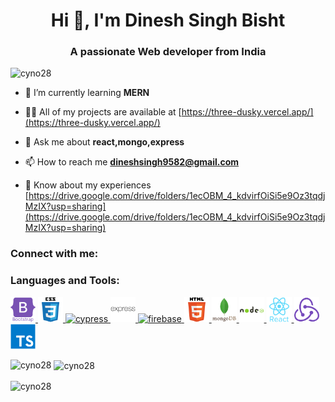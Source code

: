 <h1 align="center">Hi 👋, I'm Dinesh Singh Bisht</h1>
<h3 align="center">A passionate Web developer from India</h3>

<p align="left"> <img src="https://komarev.com/ghpvc/?username=cyno28&label=Profile%20views&color=0e75b6&style=flat" alt="cyno28" /> </p>

- 🌱 I’m currently learning **MERN**

- 👨‍💻 All of my projects are available at [https://three-dusky.vercel.app/](https://three-dusky.vercel.app/)

- 💬 Ask me about **react,mongo,express**

- 📫 How to reach me **dineshsingh9582@gmail.com**

- 📄 Know about my experiences [https://drive.google.com/drive/folders/1ecOBM_4_kdvirfOiSi5e9Oz3tqdjMzIX?usp=sharing](https://drive.google.com/drive/folders/1ecOBM_4_kdvirfOiSi5e9Oz3tqdjMzIX?usp=sharing)

<h3 align="left">Connect with me:</h3>
<p align="left">
</p>

<h3 align="left">Languages and Tools:</h3>
<p align="left"> <a href="https://getbootstrap.com" target="_blank" rel="noreferrer"> <img src="https://raw.githubusercontent.com/devicons/devicon/master/icons/bootstrap/bootstrap-plain-wordmark.svg" alt="bootstrap" width="40" height="40"/> </a> <a href="https://www.w3schools.com/css/" target="_blank" rel="noreferrer"> <img src="https://raw.githubusercontent.com/devicons/devicon/master/icons/css3/css3-original-wordmark.svg" alt="css3" width="40" height="40"/> </a> <a href="https://www.cypress.io" target="_blank" rel="noreferrer"> <img src="https://raw.githubusercontent.com/simple-icons/simple-icons/6e46ec1fc23b60c8fd0d2f2ff46db82e16dbd75f/icons/cypress.svg" alt="cypress" width="40" height="40"/> </a> <a href="https://expressjs.com" target="_blank" rel="noreferrer"> <img src="https://raw.githubusercontent.com/devicons/devicon/master/icons/express/express-original-wordmark.svg" alt="express" width="40" height="40"/> </a> <a href="https://firebase.google.com/" target="_blank" rel="noreferrer"> <img src="https://www.vectorlogo.zone/logos/firebase/firebase-icon.svg" alt="firebase" width="40" height="40"/> </a> <a href="https://www.w3.org/html/" target="_blank" rel="noreferrer"> <img src="https://raw.githubusercontent.com/devicons/devicon/master/icons/html5/html5-original-wordmark.svg" alt="html5" width="40" height="40"/> </a> <a href="https://www.mongodb.com/" target="_blank" rel="noreferrer"> <img src="https://raw.githubusercontent.com/devicons/devicon/master/icons/mongodb/mongodb-original-wordmark.svg" alt="mongodb" width="40" height="40"/> </a> <a href="https://nodejs.org" target="_blank" rel="noreferrer"> <img src="https://raw.githubusercontent.com/devicons/devicon/master/icons/nodejs/nodejs-original-wordmark.svg" alt="nodejs" width="40" height="40"/> </a> <a href="https://reactjs.org/" target="_blank" rel="noreferrer"> <img src="https://raw.githubusercontent.com/devicons/devicon/master/icons/react/react-original-wordmark.svg" alt="react" width="40" height="40"/> </a> <a href="https://redux.js.org" target="_blank" rel="noreferrer"> <img src="https://raw.githubusercontent.com/devicons/devicon/master/icons/redux/redux-original.svg" alt="redux" width="40" height="40"/> </a> <a href="https://www.typescriptlang.org/" target="_blank" rel="noreferrer"> <img src="https://raw.githubusercontent.com/devicons/devicon/master/icons/typescript/typescript-original.svg" alt="typescript" width="40" height="40"/> </a> </p>

<p><img align="left" src="https://github-readme-stats.vercel.app/api/top-langs?username=cyno28&show_icons=true&locale=en&layout=compact" alt="cyno28" /></p>

<p>&nbsp;<img align="center" src="https://github-readme-stats.vercel.app/api?username=cyno28&show_icons=true&locale=en" alt="cyno28" /></p>

<p><img align="center" src="https://github-readme-streak-stats.herokuapp.com/?user=cyno28&" alt="cyno28" /></p>
